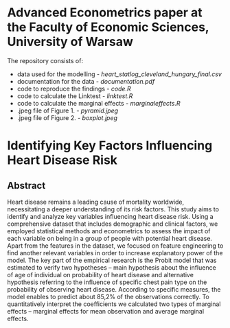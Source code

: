 # Advanced Econometrics paper at the Faculty of Economic Sciences, University of Warsaw
The repository consists of:
-	data used for the modelling - *heart_statlog_cleveland_hungary_final.csv*
-	documentation for the data - *documentation.pdf*
-	code to reproduce the findings - *code.R*  
-	code to calculate the Linktest - *linktest.R*  
-	code to calculate the marginal effects - *marginaleffects.R*  
-	.jpeg file of Figure 1. - *pyramid.jpeg*  
-	.jpeg file of Figure 2. - *boxplot.jpeg*
# Identifying Key Factors Influencing Heart Disease Risk 
## Abstract
Heart disease remains a leading cause of mortality worldwide, necessitating a deeper understanding of its risk factors. This study aims to identify and analyze key variables influencing heart disease risk. Using a comprehensive dataset that includes demographic and clinical factors, we employed statistical methods and econometrics to assess the impact of each variable on being in a group of people with potential heart disease. Apart from the features in the dataset, we focused on feature engineering to find another relevant variables in order to increase explanatory power of the model. The key part of the empirical research is the Probit model that was estimated to verify two hypotheses – main hypothesis about the influence of age of individual on probability of heart disease and alternative hypothesis referring to the influence of specific chest pain type on the probability of observing heart disease. According to specific measures, the model enables to predict about 85,2% of the observations correctly. To quantitatively interpret the coefficients we calculated two types of marginal effects – marginal effects for mean observation and average marginal effects.
